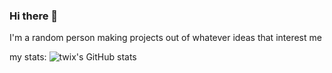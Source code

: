 ### Hi there 👋

I'm a random person making projects out of whatever ideas that interest me

my stats:
![twix's GitHub stats](https://github-readme-stats.vercel.app/api?username=whichtwix&show_icons=true&theme=dark)
